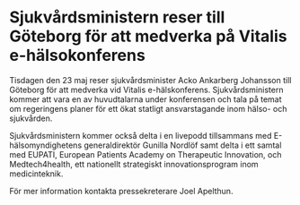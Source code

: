# Sjukvårdsministern reser till Göteborg för att medverka på Vitalis e-hälsokonferens

Tisdagen den 23 maj reser sjukvårdsminister Acko Ankarberg Johansson till Göteborg för att medverka vid Vitalis e-hälskonferens. Sjukvårdsministern kommer att vara en av huvudtalarna under konferensen och tala på temat om regeringens planer för ett ökat statligt ansvarstagande inom hälso- och sjukvården.

Sjukvårdsministern kommer också delta i en livepodd tillsammans med E-hälsomyndighetens generaldirektör Gunilla Nordlöf samt delta i ett samtal med EUPATI, European Patients Academy on Therapeutic Innovation, och Medtech4health, ett nationellt strategiskt innovationsprogram inom medicinteknik.

För mer information kontakta pressekreterare Joel Apelthun.
